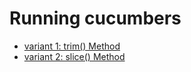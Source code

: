 # Running cucumbers
- [variant 1: trim() Method](https://bikarabojkov.github.io/BIKJavaScript.github.io/runing_cucumbers/running_cucumbers_1.html)
- [variant 2: slice() Method](https://bikarabojkov.github.io/BIKJavaScript.github.io/runing_cucumbers/running_cucumbers_2.html)
